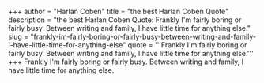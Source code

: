 +++
author = "Harlan Coben"
title = "the best Harlan Coben Quote"
description = "the best Harlan Coben Quote: Frankly I'm fairly boring or fairly busy. Between writing and family, I have little time for anything else."
slug = "frankly-im-fairly-boring-or-fairly-busy-between-writing-and-family-i-have-little-time-for-anything-else"
quote = '''Frankly I'm fairly boring or fairly busy. Between writing and family, I have little time for anything else.'''
+++
Frankly I'm fairly boring or fairly busy. Between writing and family, I have little time for anything else.
